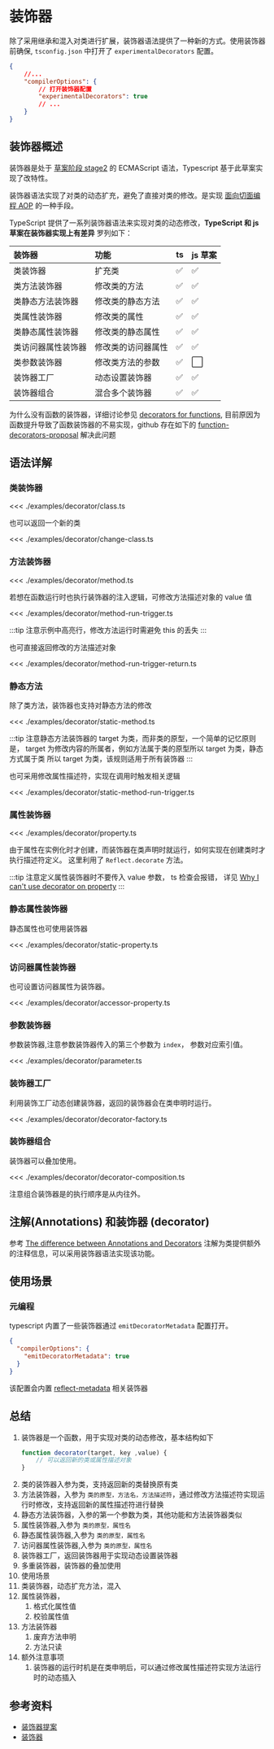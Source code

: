 # 装饰器

除了采用继承和混入对类进行扩展，装饰器语法提供了一种新的方式。使用装饰器前确保, `tsconfig.json` 中打开了 `experimentalDecorators` 配置。

```json
{
    //...
    "compilerOptions": {
        // 打开装饰器配置
        "experimentalDecorators": true
        // ...
    }
}
```

## 装饰器概述
装饰器是处于 [草案阶段 stage2](https://github.com/wycats/javascript-decorators) 的 ECMAScript 语法，Typescript 基于此草案实现了改特性。

装饰器语法实现了对类的动态扩充，避免了直接对类的修改。是实现 [面向切面编程 AOP](https://en.wikipedia.org/wiki/Aspect-oriented_programming) 的一种手段。

TypeScript 提供了一系列装饰器语法来实现对类的动态修改，**TypeScript 和 js 草案在装饰器实现上有差异** 罗列如下：

装饰器| 功能| ts| js 草案
:---|:---|:---|:---|
类装饰器|扩充类| ✅| ✅
类方法装饰器|修改类的方法| ✅| ✅
类静态方法装饰器|修改类的静态方法| ✅| ✅
类属性装饰器|修改类的属性| ✅| ✅
类静态属性装饰器|修改类的静态属性| ✅| ✅
类访问器属性装饰器|修改类的访问器属性| ✅| ✅
类参数装饰器|修改类方法的参数| ✅| ⬜
装饰器工厂|动态设置装饰器| ✅| ✅
装饰器组合|混合多个装饰器| ✅| ✅


为什么没有函数的装饰器，详细讨论参见 [decorators for functions](https://github.com/NoBey/nobey/issues/44), 目前原因为函数提升导致了函数装饰器的不易实现，github 存在如下的 [function-decorators-proposal](https://github.com/finom/function-decorators-proposal) 解决此问题


## 语法详解
### 类装饰器


<<< ./examples/decorator/class.ts

也可以返回一个新的类

<<< ./examples/decorator/change-class.ts


### 方法装饰器

<<< ./examples/decorator/method.ts

若想在函数运行时也执行装饰器的注入逻辑，可修改方法描述对象的 value 值

<<< ./examples/decorator/method-run-trigger.ts

:::tip
注意示例中高亮行，修改方法运行时需避免 this 的丢失
:::


也可直接返回修改的方法描述对象

<<< ./examples/decorator/method-run-trigger-return.ts

### 静态方法
除了类方法，装饰器也支持对静态方法的修改

<<< ./examples/decorator/static-method.ts


:::tip
注意静态方法装饰器的 target 为类，而非类的原型，一个简单的记忆原则是，
target 为修改内容的所属者，例如方法属于类的原型所以 target 为类，静态方式属于类
所以 target 为类，该规则适用于所有装饰器
:::


也可采用修改属性描述符，实现在调用时触发相关逻辑

<<< ./examples/decorator/static-method-run-trigger.ts

### 属性装饰器

<<< ./examples/decorator/property.ts

由于属性在实例化时才创建，而装饰器在类声明时就运行，如何实现在创建类时才执行描述符定义。
这里利用了 `Reflect.decorate` 方法。

<!-- TODO: 如何实现对象实例化时的动态注入 -->

:::tip
注意定义属性装饰器时不要传入 value 参数， ts 检查会报错，
详见 [Why I can't use decorator on property](https://github.com/microsoft/TypeScript/issues/19528)
:::

### 静态属性装饰器
静态属性也可使用装饰器

<<< ./examples/decorator/static-property.ts


### 访问器属性装饰器
也可设置访问器属性为装饰器。

<<< ./examples/decorator/accessor-property.ts


### 参数装饰器

参数装饰器,注意参数装饰器传入的第三个参数为 `index`， 参数对应索引值。

<<< ./examples/decorator/parameter.ts



### 装饰器工厂
利用装饰工厂动态创建装饰器，返回的装饰器会在类申明时运行。

<<< ./examples/decorator/decorator-factory.ts

### 装饰器组合
装饰器可以叠加使用。

<<< ./examples/decorator/decorator-composition.ts


注意组合装饰器是的执行顺序是从内往外。


## 注解(Annotations) 和装饰器 (decorator)
参考 [The difference between Annotations and Decorators](https://blog.thoughtram.io/angular/2015/05/03/the-difference-between-annotations-and-decorators.html)
注解为类提供额外的注释信息，可以采用装饰器语法实现该功能。



## 使用场景
### 元编程
typescript 内置了一些装饰器通过 `emitDecoratorMetadata` 配置打开。

```json
{
  "compilerOptions": {
    "emitDecoratorMetadata": true
  }
}
```

该配置会内置 [reflect-metadata](https://github.com/rbuckton/reflect-metadata) 相关装饰器






## 总结
1. 装饰器是一个函数，用于实现对类的动态修改，基本结构如下
    ```js
    function decorator(target, key ,value) {
        // 可以返回新的类或属性描述对象
    }

    ```
2. 类的装饰器入参为类，支持返回新的类替换原有类
3. 方法装饰器，入参为 `类的原型，方法名，方法描述符`，通过修改方法描述符实现运行时修改，支持返回新的属性描述符进行替换
4. 静态方法装饰器，入参的第一个参数为类，其他功能和方法装饰器类似
5. 属性装饰器,入参为 `类的原型，属性名`
6. 静态属性装饰器,入参为 `类的原型，属性名`
7. 访问器属性装饰器,入参为 `类的原型，属性名`
8. 装饰器工厂，返回装饰器用于实现动态设置装饰器
9.  多重装饰器，装饰器的叠加使用
10. 使用场景
   1. 类装饰器，动态扩充方法，混入
   2. 属性装饰器，
      1. 格式化属性值
      2. 校验属性值
   3. 方法装饰器
      1. 废弃方法申明
      2. 方法只读
11. 额外注意事项
    1.  装饰器的运行时机是在类申明后，可以通过修改属性描述符实现方法运行时的动态插入
   
## 参考资料
* [装饰器提案](https://github.com/wycats/javascript-decorators)
* [装饰器](https://www.typescriptlang.org/docs/handbook/decorators.html)

